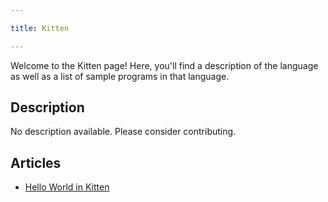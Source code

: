 ```yaml
---

title: Kitten

---
```


Welcome to the Kitten page! Here, you'll find a description of the language as well as a list of sample programs in that language.

## Description

No description available. Please consider contributing.

## Articles

- [Hello World in Kitten](https://sampleprograms.io/projects/hello-world/kitten)